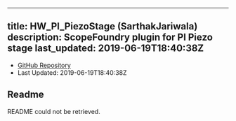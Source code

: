 
---
title: HW_PI_PiezoStage (SarthakJariwala)
description: ScopeFoundry plugin for PI Piezo stage
last_updated: 2019-06-19T18:40:38Z
---
- [GitHub Repository](https://github.com/SarthakJariwala/HW_PI_PiezoStage)
- Last Updated: 2019-06-19T18:40:38Z
## Readme
README could not be retrieved.
